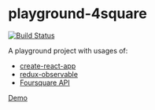 # playground-4square
[![Build Status](https://travis-ci.org/mrkosima/playgrond-4square.svg?branch=master)](https://travis-ci.org/mrkosima/playgrond-4square)

A playground project with usages of:

- [create-react-app](https://github.com/facebook/create-react-app)
- [redux-observable](https://github.com/redux-observable/redux-observable)
- [Foursquare API](https://foursquare.com/developers/)

[Demo](https://mrkosima.github.io/playground-4square/)
